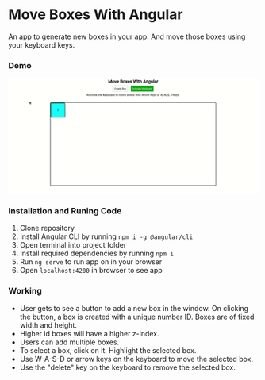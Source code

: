# Move Boxes With Angular

An app to generate new boxes in your app. And move those boxes using your keyboard keys.

### Demo

![Demo](https://github.com/shindesharad71/Move-Boxes-With-Angular/blob/master/demo.gif?raw=true)

### Installation and Runing Code

1. Clone repository
2. Install Angular CLI by running `npm i -g @angular/cli`
3. Open terminal into project folder
4. Install required dependencies by running `npm i`
5. Run `ng serve` to run app on in your browser
6. Open `localhost:4200` in browser to see app

### Working

-   User gets to see a button to add a new box in the window. On clicking the button, a box
    is created with a unique number ID. Boxes are of fixed width and height.
-   Higher id boxes will have a higher z-index.
-   Users can add multiple boxes.
-   To select a box, click on it. Highlight the selected box.
-   Use W-A-S-D or arrow keys on the keyboard to move the selected box.
-   Use the "delete" key on the keyboard to remove the selected box.
